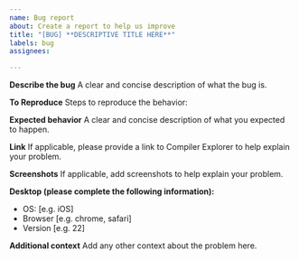 ```yaml
---
name: Bug report
about: Create a report to help us improve
title: "[BUG] **DESCRIPTIVE TITLE HERE**"
labels: bug
assignees:

---
```


**Describe the bug**
A clear and concise description of what the bug is.

**To Reproduce**
Steps to reproduce the behavior:

**Expected behavior**
A clear and concise description of what you expected to happen.

**Link**
If applicable, please provide a link to Compiler Explorer to help explain your problem.

**Screenshots**
If applicable, add screenshots to help explain your problem.

**Desktop (please complete the following information):**
 - OS: [e.g. iOS]
 - Browser [e.g. chrome, safari]
 - Version [e.g. 22]

**Additional context**
Add any other context about the problem here.
